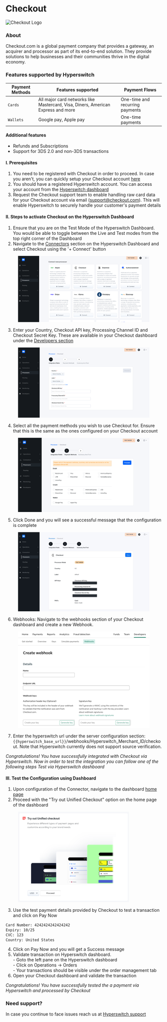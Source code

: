 # Checkout

![Checkout Logo](https://hyperswitch.io/icons/homePageIcons/logos/checkoutLogo.svg)

### About

Checkout.com is a global payment company that provides a gateway, an acquirer and processor as part of its end-to-end solution. They provide solutions to help businesses and their communities thrive in the digital economy.

### Features supported by Hyperswitch

| Payment Methods | Features supported                                                               | Payment Flows                   |
| --------------- | -------------------------------------------------------------------------------- | ------------------------------- |
| `Cards`         | All major card networks like Mastercard, Visa, Diners, American Express and more | One-time and recurring payments |
| `Wallets`       | Google pay, Apple pay                                                            | One-time payments               |

#### Additional features

* Refunds and Subscriptions
* Support for 3DS 2.0 and non-3DS transactions

#### I. Prerequisites

1. You need to be registered with Checkout in order to proceed. In case you aren't, you can quickly setup your Checkout account [here](https://www.checkout.com/get-test-account)
2. You should have a registered Hyperswitch account. You can access your account from the [Hyperswitch dashboard](https://app.hyperswitch.io/register)
3. Request the Checkout support team to enable handling raw card data for your Checkout account via email (support@checkout.com). This will enable Hyperswitch to securely handle your customer's payment details

#### II. Steps to activate Checkout on the Hyperswitch Dashboard

1. Ensure that you are on the Test Mode of the Hyperswitch Dashboard. You would be able to toggle between the Live and Test modes from the top right corner of the Dashboard
2. Navigate to the [Connectors](https://app.hyperswitch.io/connectors) section on the Hyperswitch Dashboard and select Checkout using the '+ Connect' button

<figure><img src="../../.gitbook/assets/connector_checkout_1.png" alt=""><figcaption></figcaption></figure>

3. Enter your Country, Checkout API key, Processing Channel ID and Checkout Secret Key. These are available in your Checkout dashboard under the [Developers section](https://dashboard.sandbox.checkout.com/developers/get-started)

<figure><img src="../../.gitbook/assets/connector_checkout_2.png" alt=""><figcaption></figcaption></figure>

4. Select all the payment methods you wish to use Checkout for. Ensure that this is the same as the ones configured on your Checkout account

<figure><img src="../../.gitbook/assets/connector_checkout_3.png" alt=""><figcaption></figcaption></figure>

5. Click Done and you will see a successful message that the configuration is complete

<figure><img src="../../.gitbook/assets/connector_checkout_4.jpg" alt=""><figcaption></figcaption></figure>

6. Webhooks: Navigate to the webhooks section of your Checkout dashboard and create a new Webhook.

<figure><img src="../../.gitbook/assets/connector_checkout_5.png" alt=""><figcaption></figcaption></figure>

7. Enter the hyperswitch url under the server configuration section: `{{hyperswitch_base_url}}`/webhooks/Hyperswitch\_Merchant\_ID/checkout. Note that Hyperswitch currently does not support source verification.

_Congratulations! You have successfully integrated with Checkout via Hyperswitch. Now in order to test the integration you can follow one of the following steps Test via Hyperswitch dashboard_

#### III. Test the Configuration using Dashboard

1. Upon configuration of the Connector, navigate to the dashboard [home page](https://app.hyperswitch.io/home)
2. Proceed with the "Try out Unified Checkout" option on the home page of the dashboard

<figure><img src="../../.gitbook/assets/connector_unifiedcheckout.png" alt="" width="358"><figcaption></figcaption></figure>

3. Use the test payment details provided by Checkout to test a transaction and click on Pay Now

```
Card Number: 4242424242424242
Expiry: 10/25
CVC: 123
Country: United States
```

4. Click on Pay Now and you will get a Success message
5. Validate transaction on Hyperswitch dashboard. \
   \- Goto the left pane on the Hyperswitch dashboard \
   \- Click on Operations -> Orders \
   \- Your transactions should be visible under the order management tab
6. Open your Checkout dashboard and validate the transaction

_Congratulations! You have successfully tested the a payment via Hyperswitch and processed by Checkout_

### Need support?

In case you continue to face issues reach us at [Hyperswitch support](https://hyperswitch.io/docs/support)
